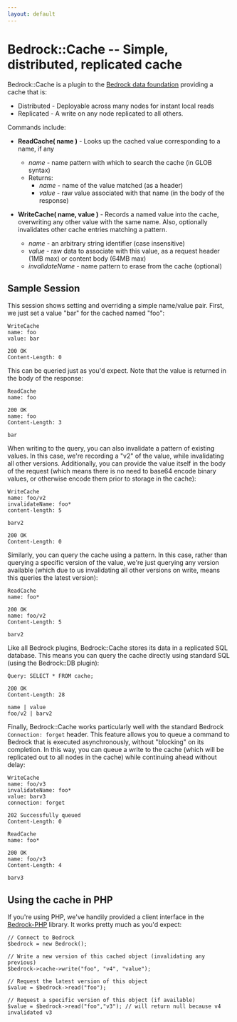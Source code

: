 ```yaml
---
layout: default
---
```


# Bedrock::Cache -- Simple, distributed, replicated cache
Bedrock::Cache is a plugin to the [Bedrock data foundation](../README.md) providing a cache that is:

* Distributed - Deployable across many nodes for instant local reads
* Replicated - A write on any node replicated to all others.

Commands include:

 * **ReadCache( name )** - Looks up the cached value corresponding to a name, if any
   * *name* - name pattern with which to search the cache (in GLOB syntax)
   * Returns:
     * *name* - name of the value matched (as a header)
     * *value* - raw value associated with that name (in the body of the response) 

 * **WriteCache( name, value )** - Records a named value into the cache, overwriting any other value with the same name.  Also, optionally invalidates other cache entries matching a pattern.
   * *name* - an arbitrary string identifier (case insensitive)
   * *value* - raw data to associate with this value, as a request header (1MB max) or content body (64MB max)
   * *invalidateName* - name pattern to erase from the cache (optional)

## Sample Session
This session shows setting and overriding a simple name/value pair.  First, we just set a value "bar" for the cached named "foo":

    WriteCache
    name: foo
    value: bar

    200 OK
    Content-Length: 0

This can be queried just as you'd expect.  Note that the value is returned in the body of the response:

    ReadCache
    name: foo

    200 OK
    name: foo
    Content-Length: 3

    bar

When writing to the query, you can also invalidate a pattern of existing values.  In this case, we're recording a "v2" of the value, while invalidating all other versions.  Additionally, you can provide the value itself in the body of the request (which means there is no need to base64 encode binary values, or otherwise encode them prior to storage in the cache):

    WriteCache
    name: foo/v2
    invalidateName: foo*
    content-length: 5

    barv2

    200 OK
    Content-Length: 0

Similarly, you can query the cache using a pattern.  In this case, rather than querying a specific version of the value, we're just querying any version available (which due to us invalidating all other versions on write, means this queries the latest version):

    ReadCache
    name: foo*

    200 OK
    name: foo/v2
    Content-Length: 5

    barv2

Like all Bedrock plugins, Bedrock::Cache stores its data in a replicated SQL database.  This means you can query the cache directly using standard SQL (using the Bedrock::DB plugin):

    Query: SELECT * FROM cache;

    200 OK
    Content-Length: 28
    
    name | value
    foo/v2 | barv2
    
Finally, Bedrock::Cache works particularly well with the standard Bedrock `Connection: forget` header.  This feature allows you to queue a command to Bedrock that is executed asynchronously, without "blocking" on its completion.  In this way, you can queue a write to the cache (which will be replicated out to all nodes in the cache) while continuing ahead without delay:

    WriteCache
    name: foo/v3
    invalidateName: foo*
    value: barv3
    connection: forget

    202 Successfully queued
    Content-Length: 0

    ReadCache
    name: foo*

    200 OK
    name: foo/v3
    Content-Length: 4

    barv3

## Using the cache in PHP
If you're using PHP, we've handily provided a client interface in the [Bedrock-PHP](https://github.com/Expensify/Bedrock-PHP/blob/master/src/Cache.php) library.  It works pretty much as you'd expect:

    // Connect to Bedrock
    $bedrock = new Bedrock();
    
    // Write a new version of this cached object (invalidating any previous)
    $bedrock->cache->write("foo", "v4", "value");
    
    // Request the latest version of this object
    $value = $bedrock->read("foo");
    
    // Request a specific version of this object (if available)
    $value = $bedrock->read("foo","v3"); // will return null because v4 invalidated v3
